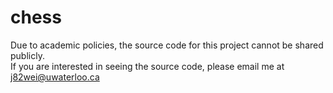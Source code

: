 # chess

Due to academic policies, the source code for this project cannot be shared publicly.<br />If you are interested in seeing the source code, please email me at j82wei@uwaterloo.ca
